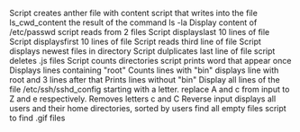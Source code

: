 Script creates anther file with content
script that writes into the file ls_cwd_content the result of the command ls -la
Display content of /etc/passwd
script reads from 2 files
Script displayslast 10 lines of file
Script displaysfirst 10 lines of file
Script reads third line of file
Script displays newest files in directory
Script dulplicates last line of file
script deletes .js files
Script counts directories
script prints word that appear once
Displays lines containing "root"
Counts lines with "bin"
displays line with root and 3 lines after that
Prints lines without "bin"
Display all lines of the file /etc/ssh/sshd_config starting with a letter.
replace A and c from input to Z and e respectively.
Removes letters c and C
Reverse input
displays all users and their home directories, sorted by users
find all empty files
script to find .gif files
